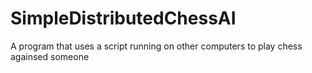 # SimpleDistributedChessAI
A program that uses a script running on other computers to play chess againsed someone
